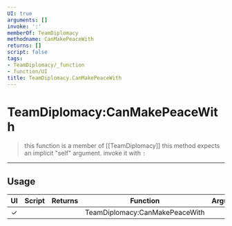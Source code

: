 ```yaml
---
UI: true
arguments: []
invoke: ':'
memberOf: TeamDiplomacy
methodname: CanMakePeaceWith
returns: []
script: false
tags:
- TeamDiplomacy/_function
- function/UI
title: TeamDiplomacy.CanMakePeaceWith
---
```

# TeamDiplomacy:CanMakePeaceWith
> this function is a member of [[TeamDiplomacy]]
> this method expects an implicit "self" argument. invoke it with `:`
-----
## Usage
|  UI | Script | Returns | Function | Arguments |
|:---:|:------:|-------:|:--------:|:---------|
|✓| ||TeamDiplomacy:CanMakePeaceWith||
